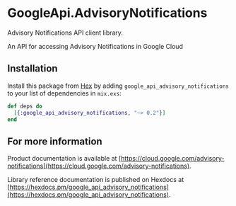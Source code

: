 # GoogleApi.AdvisoryNotifications

Advisory Notifications API client library.

An API for accessing Advisory Notifications in Google Cloud

## Installation

Install this package from [Hex](https://hex.pm) by adding
`google_api_advisory_notifications` to your list of dependencies in `mix.exs`:

```elixir
def deps do
  [{:google_api_advisory_notifications, "~> 0.2"}]
end
```

## For more information

Product documentation is available at [https://cloud.google.com/advisory-notifications](https://cloud.google.com/advisory-notifications).

Library reference documentation is published on Hexdocs at
[https://hexdocs.pm/google_api_advisory_notifications](https://hexdocs.pm/google_api_advisory_notifications).
